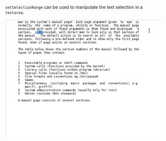 `setSelectionRange` can be used to manipulate the text selection in a `textarea`.

![Demo Screenshot](res/demo.gif)

